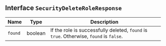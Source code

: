 ## Interface `SecurityDeleteRoleResponse`

| Name | Type | Description |
| - | - | - |
| `found` | boolean | If the role is successfully deleted, `found` is `true`. Otherwise, `found` is `false`. |
